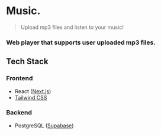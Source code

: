 # Music.

> Upload mp3 files and listen to your music!

### Web player that supports user uploaded mp3 files.

## Tech Stack

### Frontend

- React ([Next.js](https://nextjs.org/))
- [Tailwind CSS](https://tailwindcss.com/)

### Backend

- PostgreSQL ([Supabase](https://supabase.com/))
